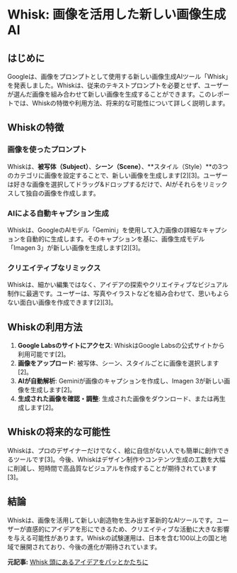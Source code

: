 # Whisk: 画像を活用した新しい画像生成AI

## はじめに

Googleは、画像をプロンプトとして使用する新しい画像生成AIツール「Whisk」を発表しました。Whiskは、従来のテキストプロンプトを必要とせず、ユーザーが選んだ画像を組み合わせて新しい画像を生成することができます。このレポートでは、Whiskの特徴や利用方法、将来的な可能性について詳しく説明します。

## Whiskの特徴

### 画像を使ったプロンプト

Whiskは、**被写体（Subject）**、**シーン（Scene）**、**スタイル（Style）**の3つのカテゴリに画像を設定することで、新しい画像を生成します[2][3]。ユーザーは好きな画像を選択してドラッグ&ドロップするだけで、AIがそれらをリミックスして独自の画像を作成します。

### AIによる自動キャプション生成

Whiskは、GoogleのAIモデル「Gemini」を使用して入力画像の詳細なキャプションを自動的に生成します。そのキャプションを基に、画像生成モデル「Imagen 3」が新しい画像を生成します[2][3]。

### クリエイティブなリミックス

Whiskは、細かい編集ではなく、アイデアの探索やクリエイティブなビジュアル制作に最適です。ユーザーは、写真やイラストなどを組み合わせて、思いもよらない面白い画像を作成できます[2][3]。

## Whiskの利用方法

1. **Google Labsのサイトにアクセス**: WhiskはGoogle Labsの公式サイトから利用可能です[2]。
2. **画像をアップロード**: 被写体、シーン、スタイルごとに画像を選択します[2]。
3. **AIが自動解析**: Geminiが画像のキャプションを作成し、Imagen 3が新しい画像を生成します[2]。
4. **生成された画像を確認・調整**: 生成された画像をダウンロード、または再生成します[2]。

## Whiskの将来的な可能性

Whiskは、プロのデザイナーだけでなく、絵に自信がない人でも簡単に創作できるツールです[3]。今後、Whiskはデザイン制作やコンテンツ生成の工数を大幅に削減し、短時間で高品質なビジュアルを作成することが期待されています[3]。

## 結論

Whiskは、画像を活用して新しい創造物を生み出す革新的なAIツールです。ユーザーが直感的にアイデアを形にできるため、クリエイティブな活動に大きな影響を与える可能性があります。Whiskの試験運用は、日本を含む100以上の国と地域で展開されており、今後の進化が期待されています。

**元記事:** [Whisk 頭にあるアイデアをパッとかたちに](https://blog.google/intl/ja-jp/company-news/technology/whisk/)